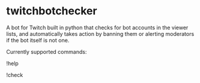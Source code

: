 # twitchbotchecker

A bot for Twitch built in python that checks for bot accounts in the viewer lists, and automatically takes action by banning them or alerting moderators if the bot itself is not one.

Currently supported commands:

  !help
  
  !check
  
